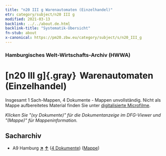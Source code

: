 ```yaml
---
title: "n20 III g Warenautomaten (Einzelhandel)"
etr: category/subject/n20 III g
modified: 2021-03-13
backlink: ../../about.de.html
backlink-title: "Systematik-Übersicht"
fn-stub: about
x-canonical: https://pm20.zbw.eu/category/subject/s/n20_III_g
---
```


### Hamburgisches Welt-Wirtschafts-Archiv (HWWA)
# [n20 III g]{.gray}&#8201; Warenautomaten (Einzelhandel)&#160; 




Insgesamt 1 Sach-Mappen, 4 Dokumente - Mappen unvollständig.
Nicht als Mappe aufbereitetes Material finden Sie unter [digitalisierte Microfilme](/film/h1_sh.de.html).

_Klicken Sie "(xy Dokumente)" für die Dokumentanzeige im DFG-Viewer und "(Mappe)" für Mappeninformation._

## Sacharchiv



- A9 Hamburg [**&nearr;**](../../../geo/i/140905/about.de.html "Hamburg (alle Mappen)") [**&uarr;**](../../../geo/about.de.html#A9 "Ländersystematik") (<a href="https://pm20.zbw.eu/dfgview/sh/140905,182111" title="über: Hamburg : Warenautomaten (Einzelhandel)" target="_blank">4 Dokumente</a>) ([Mappe](../../../../folder/sh/1409xx/140905/1821xx/182111/about.de.html))


